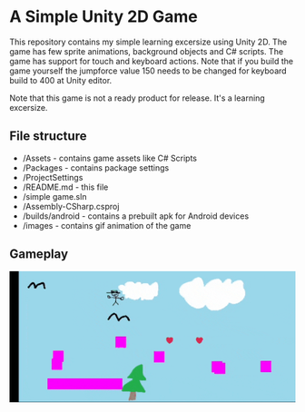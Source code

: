 A Simple Unity 2D Game
======================

This repository contains my simple learning excersize using Unity 2D.
The game has few sprite animations, background objects and C# scripts.
The game has support for touch and keyboard actions.
Note that if you build the game yourself the jumpforce value 150 needs to be changed for keyboard build to 400 at Unity editor.

Note that this game is not a ready product for release. It's a learning excersize.

File structure
--------------
- /Assets - contains game assets like C# Scripts
- /Packages - contains package settings
- /ProjectSettings
- /README.md - this file
- /simple game.sln
- /Assembly-CSharp.csproj
- /builds/android - contains a prebuilt apk for Android devices
- /images - contains gif animation of the game

Gameplay
--------
![alt text](https://raw.githubusercontent.com/PatrikMaki/simplegame/master/images/gameplay.gif)

